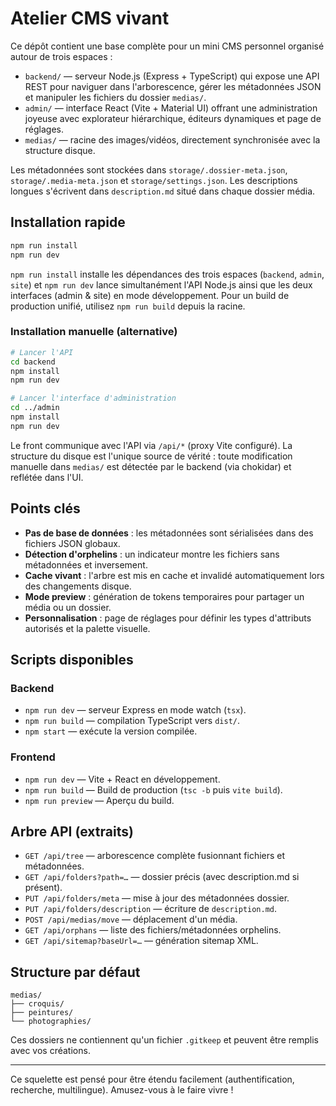 # Atelier CMS vivant

Ce dépôt contient une base complète pour un mini CMS personnel organisé autour de trois espaces :

- `backend/` — serveur Node.js (Express + TypeScript) qui expose une API REST pour naviguer dans l'arborescence, gérer les métadonnées JSON et manipuler les fichiers du dossier `medias/`.
- `admin/` — interface React (Vite + Material UI) offrant une administration joyeuse avec explorateur hiérarchique, éditeurs dynamiques et page de réglages.
- `medias/` — racine des images/vidéos, directement synchronisée avec la structure disque.

Les métadonnées sont stockées dans `storage/.dossier-meta.json`, `storage/.media-meta.json` et `storage/settings.json`. Les descriptions longues s'écrivent dans `description.md` situé dans chaque dossier média.

## Installation rapide

```bash
npm run install
npm run dev
```

`npm run install` installe les dépendances des trois espaces (`backend`, `admin`, `site`) et `npm run dev` lance simultanément l'API Node.js ainsi que les deux interfaces (admin & site) en mode développement. Pour un build de production unifié, utilisez `npm run build` depuis la racine.

### Installation manuelle (alternative)

```bash
# Lancer l'API
cd backend
npm install
npm run dev

# Lancer l'interface d'administration
cd ../admin
npm install
npm run dev
```

Le front communique avec l'API via `/api/*` (proxy Vite configuré). La structure du disque est l'unique source de vérité : toute modification manuelle dans `medias/` est détectée par le backend (via chokidar) et reflétée dans l'UI.

## Points clés

- **Pas de base de données** : les métadonnées sont sérialisées dans des fichiers JSON globaux.
- **Détection d'orphelins** : un indicateur montre les fichiers sans métadonnées et inversement.
- **Cache vivant** : l'arbre est mis en cache et invalidé automatiquement lors des changements disque.
- **Mode preview** : génération de tokens temporaires pour partager un média ou un dossier.
- **Personnalisation** : page de réglages pour définir les types d'attributs autorisés et la palette visuelle.

## Scripts disponibles

### Backend
- `npm run dev` — serveur Express en mode watch (`tsx`).
- `npm run build` — compilation TypeScript vers `dist/`.
- `npm start` — exécute la version compilée.

### Frontend
- `npm run dev` — Vite + React en développement.
- `npm run build` — Build de production (`tsc -b` puis `vite build`).
- `npm run preview` — Aperçu du build.

## Arbre API (extraits)

- `GET /api/tree` — arborescence complète fusionnant fichiers et métadonnées.
- `GET /api/folders?path=…` — dossier précis (avec description.md si présent).
- `PUT /api/folders/meta` — mise à jour des métadonnées dossier.
- `PUT /api/folders/description` — écriture de `description.md`.
- `POST /api/medias/move` — déplacement d'un média.
- `GET /api/orphans` — liste des fichiers/métadonnées orphelins.
- `GET /api/sitemap?baseUrl=…` — génération sitemap XML.

## Structure par défaut

```
medias/
├── croquis/
├── peintures/
└── photographies/
```

Ces dossiers ne contiennent qu'un fichier `.gitkeep` et peuvent être remplis avec vos créations.

---

Ce squelette est pensé pour être étendu facilement (authentification, recherche, multilingue). Amusez-vous à le faire vivre !
